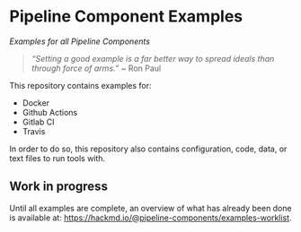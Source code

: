 # Pipeline Component Examples

_Examples for all Pipeline Components_

> _“Setting a good example is a far better way to spread ideals than
> through force of arms.”_
> ~ Ron Paul


This repository contains examples for:

- Docker 
- Github Actions
- Gitlab CI
- Travis

In order to do so, this repository also contains configuration, code, data, or
text files to run tools with.

## Work in progress

Until all examples are complete, an overview of what has already been done is
available at: <https://hackmd.io/@pipeline-components/examples-worklist>.
